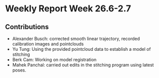# Weekly Report Week 26.6-2.7
## Contributions
- Alexander Busch: corrected smooth linear trajectory, recorded calibration images and pointclouds
- Yu Tung: Using the provided pointcloud data to establish a model of stitching
- Berk Cam: Working on model registration
- Mahek Panchal: carried out edits in the stitching program using latest poses.

